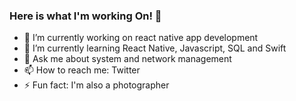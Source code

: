 ### Here is what I'm working On! 👋

- 🔭 I’m currently working on react native app development
- 🌱 I’m currently learning React Native, Javascript, SQL and Swift
- 💬 Ask me about system and network management
- 📫 How to reach me: Twitter
- ⚡ Fun fact: I'm also a photographer

